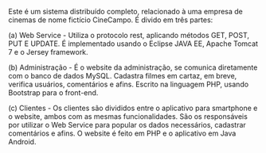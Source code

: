 Este é um sistema distribuído completo, relacionado à uma empresa de cinemas de nome fictício CineCampo. É divido em três partes:

(a) Web Service -  Utiliza o protocolo rest, aplicando métodos GET, POST, PUT E UPDATE. É implementado usando o Eclipse JAVA EE, Apache Tomcat 7 e o Jersey framework.

(b) Administração - É o website da administração, se comunica diretamente com o banco de dados MySQL. Cadastra filmes em cartaz, em breve, verifica usuários, comentários e afins. Escrito na linguagem PHP, usando Bootstrap para o front-end. 

(c) Clientes - Os clientes são divididos entre o aplicativo para smartphone e o website, ambos com as mesmas funcionalidades. São os responsáveis por utilizar o Web Service para popular os dados necessários, cadastrar comentários e afins. O website é feito em PHP e o aplicativo em Java Android. 


